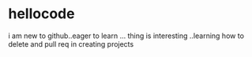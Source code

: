 # hellocode
i am new to github..eager to learn ...
thing is interesting ..learning how to delete and pull req in creating projects
